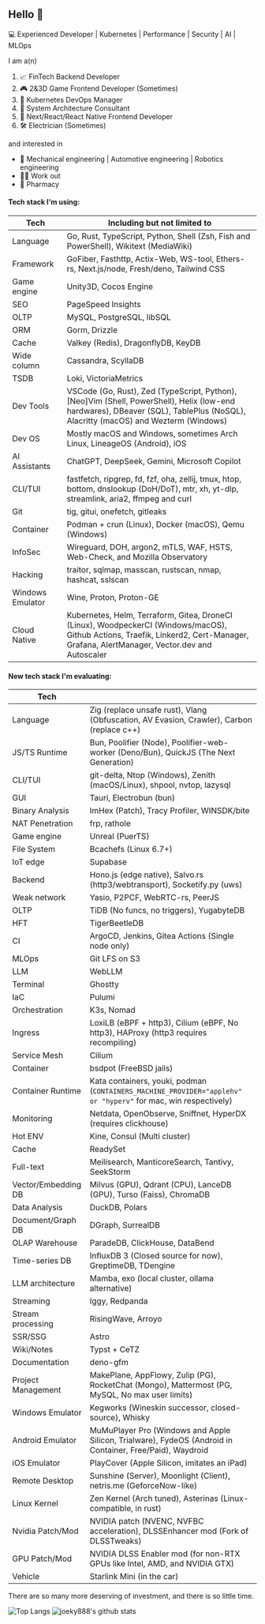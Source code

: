 ## Hello 👋

💻 Experienced Developer | Kubernetes | Performance | Security | AI | MLOps

I am a(n)

1. 📈 FinTech Backend Developer
2. 🎮 2&3D Game Frontend Developer (Sometimes)
3. 🐳 Kubernetes DevOps Manager
4. 🏰 System Architecture Consultant
5. 📲 Next/React/React Native Frontend Developer
6. 🛠 Electrician (Sometimes)

and interested in

- 🦾 Mechanical engineering | Automotive engineering | Robotics engineering
- 💪🏼 Work out
- 💊 Pharmacy

#### Tech stack I'm using:

| Tech             | Including but not limited to                                                                                                                                                         |
| ---------------- | ------------------------------------------------------------------------------------------------------------------------------------------------------------------------------------ |
| Language         | Go, Rust, TypeScript, Python, Shell (Zsh, Fish and PowerShell), Wikitext (MediaWiki)                                                                                                 |
| Framework        | GoFiber, Fasthttp, Actix-Web, WS-tool, Ethers-rs, Next.js/node, Fresh/deno, Tailwind CSS                                                                                             |
| Game engine      | Unity3D, Cocos Engine                                                                                                                                                                |
| SEO              | PageSpeed Insights                                                                                                                                                                   |
| OLTP             | MySQL, PostgreSQL, libSQL                                                                                                                                                            |
| ORM              | Gorm, Drizzle                                                                                                                                                                        |
| Cache            | Valkey (Redis), DragonflyDB, KeyDB                                                                                                                                                   |
| Wide column      | Cassandra, ScyllaDB                                                                                                                                                                  |
| TSDB             | Loki, VictoriaMetrics                                                                                                                                                                |
| Dev Tools        | VSCode (Go, Rust), Zed (TypeScript, Python), [Neo]Vim (Shell, PowerShell), Helix (low-end hardwares), DBeaver (SQL), TablePlus (NoSQL), Alacritty (macOS) and Wezterm (Windows)      |
| Dev OS           | Mostly macOS and Windows, sometimes Arch Linux, LineageOS (Android), iOS                                                                                                             |
| AI Assistants    | ChatGPT, DeepSeek, Gemini, Microsoft Copilot                                                                                                                                         |
| CLI/TUI          | fastfetch, ripgrep, fd, fzf, oha, zellij, tmux, htop, bottom, dnslookup (DoH/DoT), mtr, xh, yt-dlp, streamlink, aria2, ffmpeg and curl                                               |
| Git              | tig, gitui, onefetch, gitleaks                                                                                                                                                       |
| Container        | Podman + crun (Linux), Docker (macOS), Qemu (Windows)                                                                                                                                |
| InfoSec          | Wireguard, DOH, argon2, mTLS, WAF, HSTS, Web-Check, and Mozilla Observatory                                                                                                          |
| Hacking          | traitor, sqlmap, masscan, rustscan, nmap, hashcat, sslscan                                                                                                                           |
| Windows Emulator | Wine, Proton, Proton-GE                                                                                                                                                              |
| Cloud Native     | Kubernetes, Helm, Terraform, Gitea, DroneCI (Linux), WoodpeckerCI (Windows/macOS), Github Actions, Traefik, Linkerd2, Cert-Manager, Grafana, AlertManager, Vector.dev and Autoscaler |

#### New tech stack I'm evaluating:

| Tech                |                                                                                                                |
| ------------------- | -------------------------------------------------------------------------------------------------------------- |
| Language            | Zig (replace unsafe rust), Vlang (Obfuscation, AV Evasion, Crawler), Carbon (replace c++)                      |
| JS/TS Runtime       | Bun, Poolifier (Node), Poolifier-web-worker (Deno/Bun), QuickJS (The Next Generation)                          |
| CLI/TUI             | git-delta, Ntop (Windows), Zenith (macOS/Linux), shpool, nvtop, lazysql                                        |
| GUI                 | Tauri, Electrobun (bun)                                                                                        |
| Binary Analysis     | ImHex (Patch), Tracy Profiler, WINSDK/bite                                                                     |
| NAT Penetration     | frp, rathole                                                                                                   |
| Game engine         | Unreal (PuerTS)                                                                                                |
| File System         | Bcachefs (Linux 6.7+)                                                                                          |
| IoT edge            | Supabase                                                                                                       |
| Backend             | Hono.js (edge native), Salvo.rs (http3/webtransport), Socketify.py (uws)                                       |
| Weak network        | Yasio, P2PCF, WebRTC-rs, PeerJS                                                                                |
| OLTP                | TiDB (No funcs, no triggers), YugabyteDB                                                                       |
| HFT                 | TigerBeetleDB                                                                                                  |
| CI                  | ArgoCD, Jenkins, Gitea Actions (Single node only)                                                              |
| MLOps               | Git LFS on S3                                                                                                  |
| LLM                 | WebLLM                                                                                                         |
| Terminal            | Ghostty                                                                                                        |
| IaC                 | Pulumi                                                                                                         |
| Orchestration       | K3s, Nomad                                                                                                     |
| Ingress             | LoxiLB (eBPF + http3), Cilium (eBPF, No http3), HAProxy (http3 requires recompiling)                           |
| Service Mesh        | Cilium                                                                                                         |
| Container           | bsdpot (FreeBSD jails)                                                                                         |
| Container Runtime   | Kata containers, youki, podman (`CONTAINERS_MACHINE_PROVIDER="applehv" or "hyperv"` for mac, win respectively) |
| Monitoring          | Netdata, OpenObserve, Sniffnet, HyperDX (requires clickhouse)                                                  |
| Hot ENV             | Kine, Consul (Multi cluster)                                                                                   |
| Cache               | ReadySet                                                                                                       |
| Full-text           | Meilisearch, ManticoreSearch, Tantivy, SeekStorm                                                               |
| Vector/Embedding DB | Milvus (GPU), Qdrant (CPU), LanceDB (GPU), Turso (Faiss), ChromaDB                                             |
| Data Analysis       | DuckDB, Polars                                                                                                 |
| Document/Graph DB   | DGraph, SurrealDB                                                                                              |
| OLAP Warehouse      | ParadeDB, ClickHouse, DataBend                                                                                 |
| Time-series DB      | InfluxDB 3 (Closed source for now), GreptimeDB, TDengine                                                       |
| LLM architecture    | Mamba, exo (local cluster, ollama alternative)                                                                 |
| Streaming           | Iggy, Redpanda                                                                                                 |
| Stream processing   | RisingWave, Arroyo                                                                                             |
| SSR/SSG             | Astro                                                                                                          |
| Wiki/Notes          | Typst + CeTZ                                                                                                   |
| Documentation       | deno-gfm                                                                                                       |
| Project Management  | MakePlane, AppFlowy, Zulip (PG), RocketChat (Mongo), Mattermost (PG, MySQL, No max user limits)                |
| Windows Emulator    | Kegworks (Wineskin successor, closed-source), Whisky                                                           |
| Android Emulator    | MuMuPlayer Pro (Windows and Apple Silicon, Trialware), FydeOS (Android in Container, Free/Paid), Waydroid      |
| iOS Emulator        | PlayCover (Apple Silicon, imitates an iPad)                                                                    |
| Remote Desktop      | Sunshine (Server), Moonlight (Client), netris.me (GeforceNow-like)                                             |
| Linux Kernel        | Zen Kernel (Arch tuned), Asterinas (Linux-compatible, in rust)                                                 |
| Nvidia Patch/Mod    | NVIDIA patch (NVENC, NVFBC acceleration), DLSSEnhancer mod (Fork of DLSSTweaks)                                |
| GPU Patch/Mod       | NVIDIA DLSS Enabler mod (for non-RTX GPUs like Intel, AMD, and NVIDIA GTX)                                     |
| Vehicle             | Starlink Mini (in the car)                                                                                     |

There are so many more deserving of investment, and there is so little time.

![Top Langs](https://github-readme-stats.vercel.app/api/top-langs/?username=joeky888&hide=html&theme=dark)
![joeky888's github stats](https://github-readme-stats.vercel.app/api?username=joeky888&show_icons=true&count_private=true&line_height=40&theme=synthwave)
